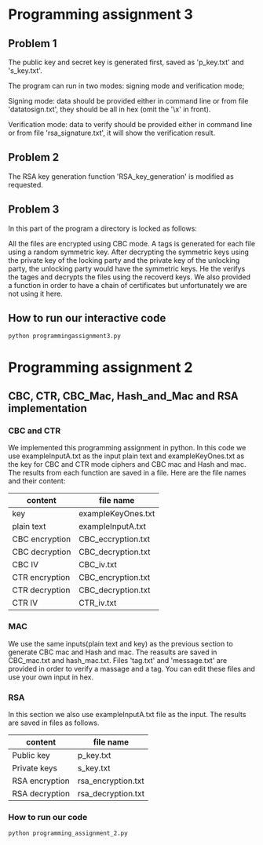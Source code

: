 # Programming assignment 3
## Problem 1
The public key and secret key is generated first, saved as 'p_key.txt' and 's_key.txt'.

The program can run in two modes: signing mode and verification mode;

Signing mode: data should be provided either in command line or from file 'datatosign.txt', they should be all in hex (omit the '\x' in front).

Verification mode: data to verify should be provided either in command line or from file 'rsa_signature.txt', it will show the verification result.

## Problem 2
The RSA key generation function 'RSA_key_generation' is modified as requested.  

## Problem 3
In this part of the program a directory is locked as follows:

All the files are encrypted using CBC mode. A tags is generated for each file using a random symmetric key. After decrypting the symmetric keys using the private key of the locking party and the private key of the unlocking party, the unlocking party would have the symmetric keys. He the verifys the tages and decrypts the files using the recoverd keys.
We also provided a function in order to have a chain of certificates but unfortunately we are not using it here.

## How to run our interactive code
`python programmingassignment3.py`

# Programming assignment 2
## CBC, CTR, CBC_Mac, Hash_and_Mac and RSA implementation
### CBC and CTR
We implemented this programming assignment in python. In this code we use exampleInputA.txt as the input plain text and exampleKeyOnes.txt as the key for CBC and CTR mode ciphers and CBC mac and Hash and mac. The results from each function are saved in a file. Here are the file names and their content:

content | file name | 
--- | --- |
key |exampleKeyOnes.txt |
plain text |exampleInputA.txt|
CBC encryption |CBC_eccryption.txt|
CBC decryption |CBC_decryption.txt|
CBC IV |CBC_iv.txt|
CTR encryption |CBC_encryption.txt|
CTR decryption |CBC_decryption.txt|
CTR IV |CTR_iv.txt|

### MAC
We use the same inputs(plain text and key) as the previous section to generate CBC mac and Hash and mac. The reasults are saved in CBC_mac.txt and hash_mac.txt. Files 'tag.txt' and 'message.txt' are provided in order to verify a massage and a tag. You can edit these files and use your own input in hex.

### RSA
In this section we also use exampleInputA.txt file as the input. The results are saved in files as follows.

content | file name | 
--- | --- |
Public key |p_key.txt |
Private keys |s_key.txt |
RSA encryption |rsa_encryption.txt|
RSA decryption |rsa_decryption.txt|

### How to run our code

```
python programming_assignment_2.py
```



